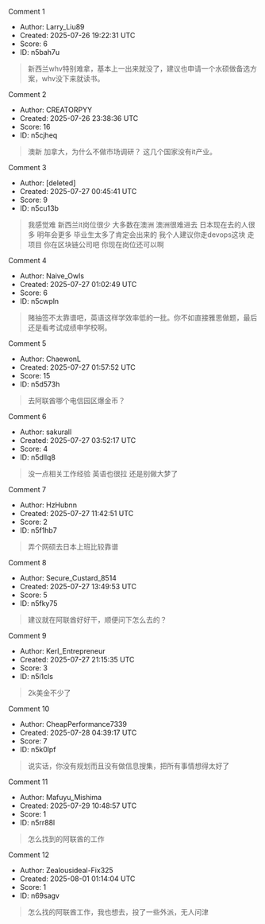 Comment 1

- Author: Larry_Liu89
- Created: 2025-07-26 19:22:31 UTC
- Score: 6
- ID: n5bah7u

> 新西兰whv特别难拿，基本上一出来就没了，建议也申请一个水硕做备选方案，whv没下来就读书。

Comment 2

- Author: CREATORPYY
- Created: 2025-07-26 23:38:36 UTC
- Score: 16
- ID: n5cjheq

> 澳新 加拿大，为什么不做市场调研？  这几个国家没有it产业。

Comment 3

- Author: [deleted]
- Created: 2025-07-27 00:45:41 UTC
- Score: 9
- ID: n5cu13b

> 我感觉难 新西兰it岗位很少 大多数在澳洲 澳洲很难进去 日本现在去的人很多 明年会更多 毕业生太多了肯定会出来的  我个人建议你走devops这块 走项目 你在区块链公司吧 你现在岗位还可以啊

Comment 4

- Author: Naive_Owls
- Created: 2025-07-27 01:02:49 UTC
- Score: 6
- ID: n5cwpln

> 赌抽签不太靠谱吧，英语这样学效率低的一批。你不如直接雅思做题，最后还是看考试成绩申学校啊。

Comment 5

- Author: ChaewonL
- Created: 2025-07-27 01:57:52 UTC
- Score: 15
- ID: n5d573h

> 去阿联酋哪个电信园区爆金币？

Comment 6

- Author: sakurall
- Created: 2025-07-27 03:52:17 UTC
- Score: 4
- ID: n5dllq8

> 没一点相关工作经验 英语也很拉 还是别做大梦了

Comment 7

- Author: HzHubnn
- Created: 2025-07-27 11:42:51 UTC
- Score: 2
- ID: n5f1hb7

> 弄个网硕去日本上班比较靠谱

Comment 8

- Author: Secure_Custard_8514
- Created: 2025-07-27 13:49:53 UTC
- Score: 5
- ID: n5fky75

> 建议就在阿联酋好好干，顺便问下怎么去的？

Comment 9

- Author: Kerl_Entrepreneur
- Created: 2025-07-27 21:15:35 UTC
- Score: 3
- ID: n5i1cls

> 2k美金不少了

Comment 10

- Author: CheapPerformance7339
- Created: 2025-07-28 04:39:17 UTC
- Score: 7
- ID: n5k0lpf

> 说实话，你没有规划而且没有做信息搜集，把所有事情想得太好了

Comment 11

- Author: Mafuyu_Mishima
- Created: 2025-07-29 10:48:57 UTC
- Score: 1
- ID: n5rr88l

> 怎么找到的阿联酋的工作

Comment 12

- Author: Zealousideal-Fix325
- Created: 2025-08-01 01:14:04 UTC
- Score: 1
- ID: n69sagv

> 怎么找的阿联酋工作，我也想去，投了一些外派，无人问津
